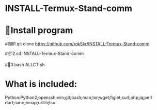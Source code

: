 # INSTALL-Termux-Stand-comm

# 📲Install program

#⌨1.git clone https://github.com/rokSkr/INSTALL-Termux-Stand-comm

#📦2.cd INSTALL-Termux-Stand-comm

#🔑3.bash ALLCT.sh

# What is included:
Python:Python2;openssh;vim;git;bash;man;tor;wget;figlet;curl;php;jq;perl
dart;nano;nmap;urllib;tsu
